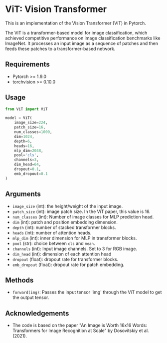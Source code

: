 # ViT: Vision Transformer

This is an implementation of the Vision Transformer (ViT) in Pytorch.

The ViT is a transformer-based model for image classification, which achieved competitive performance on image classification benchmarks like ImageNet. It processes an input image as a sequence of patches and then feeds these patches to a transformer-based network.

## Requirements

- Pytorch >= 1.9.0
- torchvision >= 0.10.0

## Usage

```python
from ViT import ViT

model = ViT(
    image_size=224,
    patch_size=16,
    num_classes=1000,
    dim=1024,
    depth=6,
    heads=16,
    mlp_dim=2048,
    pool='cls',
    channels=3,
    dim_head=64,
    dropout=0.1,
    emb_dropout=0.1
)

```

## Arguments

- `image_size` (int): the height/weight of the input image.
- `patch_size` (int): image patch size. In the ViT paper, this value is 16.
- `num_classes` (int): Number of image classes for MLP prediction head.
- `dim` (int): patch and position embedding dimension.
- `depth` (int): number of stacked transformer blocks.
- `heads` (int): number of attention heads.
- `mlp_dim` (int): inner dimension for MLP in transformer blocks.
- `pool` (str): choice between `cls` and `mean`.
- `channels` (int): Input image channels. Set to 3 for RGB image.
- `dim_head` (int): dimension of each attention head
- `dropout` (float): dropout rate for transformer blocks.
- `emb_dropout` (float): dropout rate for patch embedding.

## Methods

- `forward(img)`: Passes the input tensor 'img' through the ViT model to get the output tensor.

## Acknowledgements

- The code is based on the paper "An Image is Worth 16x16 Words: Transformers for Image Recognition at Scale" by Dosovitskiy et al. (2021).